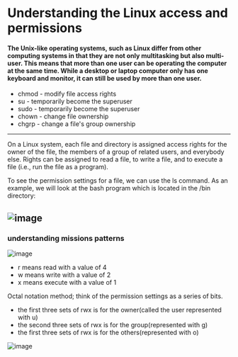 # Understanding the Linux access and permissions

#### The Unix-like operating systems, such as Linux differ from other computing systems in that they are not only multitasking but also multi-user. This means that more than one user can be operating the computer at the same time. While a desktop or laptop computer only has one keyboard and monitor, it can still be used by more than one user.
  - chmod - modify file access rights
  - su - temporarily become the superuser
  - sudo - temporarily become the superuser
  - chown - change file ownership
  - chgrp - change a file's group ownership
---
On a Linux system, each file and directory is assigned access rights for the owner of the file, the members of a group of related users, and everybody else. Rights can be assigned to read a file, to write a file, and to execute a file (i.e., run the file as a program).

To see the permission settings for a file, we can use the ls command. As an example, we will look at the bash program which is located in the /bin directory:

![image](https://user-images.githubusercontent.com/52496180/121659869-324bfd00-ca4f-11eb-91af-539b8e8fad11.png)
---
### understanding missions patterns

![image](https://user-images.githubusercontent.com/52496180/121660694-f6fdfe00-ca4f-11eb-9515-c97d7ac8caa0.png)

  - r means read with a value of 4
  - w means write with a value of 2
  - x means execute with a value of 1

Octal notation method; think of the permission settings as a series of bits.

  - the first three sets of rwx is for the owner(called the user represented with u)
  - the second three sets of rwx is for the group(represented with g)
  - the first three sets of rwx is for the others(represented with o)

![image](https://user-images.githubusercontent.com/52496180/121661574-ce2a3880-ca50-11eb-856e-d80b8b0e8409.png)
